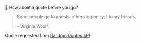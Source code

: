 📣 How about a quote before you go?

> Some people go to priests; others to poetry; I to my friends.
>
> <p>- Virginia Woolf</p>

Quote requested from [Random Quotes API](https://github.com/lukePeavey/quotable)
